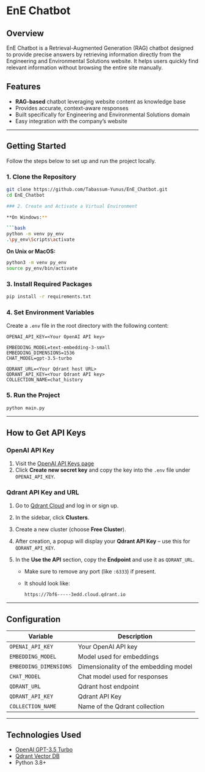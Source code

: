# EnE Chatbot

## Overview

EnE Chatbot is a Retrieval-Augmented Generation (RAG) chatbot designed to provide precise answers by retrieving information directly from the Engineering and Environmental Solutions website. It helps users quickly find relevant information without browsing the entire site manually.

## Features

- **RAG-based** chatbot leveraging website content as knowledge base  
- Provides accurate, context-aware responses  
- Built specifically for Engineering and Environmental Solutions domain  
- Easy integration with the company’s website  

---

## Getting Started

Follow the steps below to set up and run the project locally.

### 1. Clone the Repository

```bash
git clone https://github.com/Tabassum-Yunus/EnE_Chatbot.git
cd EnE_Chatbot

### 2. Create and Activate a Virtual Environment

**On Windows:**

```bash
python -m venv py_env
.\py_env\Scripts\activate
```

**On Unix or MacOS:**

```bash
python3 -m venv py_env
source py_env/bin/activate
```

### 3. Install Required Packages

```bash
pip install -r requirements.txt
```

### 4. Set Environment Variables

Create a `.env` file in the root directory with the following content:

```env
OPENAI_API_KEY=<Your OpenAI API key>

EMBEDDING_MODEL=text-embedding-3-small
EMBEDDING_DIMENSIONS=1536
CHAT_MODEL=gpt-3.5-turbo

QDRANT_URL=<Your Qdrant host URL>
QDRANT_API_KEY=<Your Qdrant API key>
COLLECTION_NAME=chat_history
```

### 5. Run the Project

```bash
python main.py
```

---

## How to Get API Keys

### OpenAI API Key

1. Visit the [OpenAI API Keys page](https://platform.openai.com/settings/organization/api-keys)
2. Click **Create new secret key** and copy the key into the `.env` file under `OPENAI_API_KEY`.

### Qdrant API Key and URL

1. Go to [Qdrant Cloud](https://cloud.qdrant.io/login) and log in or sign up.
2. In the sidebar, click **Clusters**.
3. Create a new cluster (choose **Free Cluster**).
4. After creation, a popup will display your **Qdrant API Key** – use this for `QDRANT_API_KEY`.
5. In the **Use the API** section, copy the **Endpoint** and use it as `QDRANT_URL`.

   * Make sure to remove any port (like `:6333`) if present.
   * It should look like:

     ```
     https://7bf6-----3edd.cloud.qdrant.io
     ```

---

## Configuration

| Variable               | Description                           |
| ---------------------- | ------------------------------------- |
| `OPENAI_API_KEY`       | Your OpenAI API key                   |
| `EMBEDDING_MODEL`      | Model used for embeddings             |
| `EMBEDDING_DIMENSIONS` | Dimensionality of the embedding model |
| `CHAT_MODEL`           | Chat model used for responses         |
| `QDRANT_URL`           | Qdrant host endpoint                  |
| `QDRANT_API_KEY`       | Qdrant API Key                        |
| `COLLECTION_NAME`      | Name of the Qdrant collection         |

---

## Technologies Used

* [OpenAI GPT-3.5 Turbo](https://platform.openai.com/docs/models/gpt-3-5)
* [Qdrant Vector DB](https://qdrant.tech/)
* Python 3.8+
